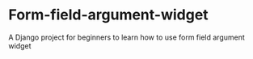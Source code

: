 # Form-field-argument-widget
A Django project for beginners to learn how to use form field argument widget  
